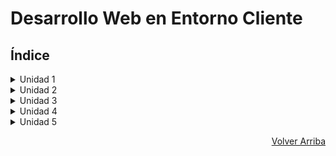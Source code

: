 # Desarrollo Web en Entorno Cliente

## Índice

<details>
<summary>Unidad 1</summary>

* [Práctica 1 - El Desarrollo Web](https://github.com/JoseAlbertoZurera/DesarrolloWebEntornoCliente/blob/master/Practicas/P1/p1.md)

</details>

<details>
<summary>Unidad 2</summary>

* [Práctica 2 - Lenguaje y Herramientas de Programación en Clientes Web (I)](https://github.com/JoseAlbertoZurera/DesarrolloWebEntornoCliente/blob/master/Practicas/P2/p2.md)
* [Práctica 3 - Lenguaje y Herramientas de Programación en Clientes Web (II)](https://github.com/JoseAlbertoZurera/DesarrolloWebEntornoCliente/blob/master/Practicas/P3/p3.md)
* [Práctica 4 - Lenguaje y Herramientas de Programación en Clientes Web (III)](https://github.com/JoseAlbertoZurera/DesarrolloWebEntornoCliente/blob/master/Practicas/P4/p4.md)


</details>

<details>
<summary>Unidad 3</summary>

* ***Sin contenido***

</details>

<details>
<summary>Unidad 4</summary>

* ***Sin contenido***

</details>

<details>
<summary>Unidad 5</summary>

* ***Sin contenido***

</details>

<p align="right"><a href="#top">Volver Arriba</a></p>
